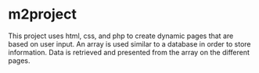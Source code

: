 # m2project

  This project uses html, css, and php to create dynamic pages that are based on user input. An array is used similar
to a database in order to store information. Data is retrieved and presented from the array on the different pages.
